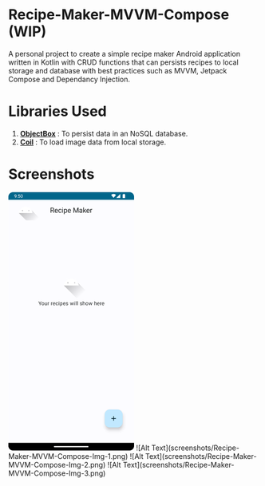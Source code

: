 # Recipe-Maker-MVVM-Compose (WIP)
A personal project to create a simple recipe maker Android application written in Kotlin with CRUD functions that can persists recipes to local storage and database with best practices such as MVVM, Jetpack Compose and Dependancy Injection.

# Libraries Used
1. <a href="https://github.com/objectbox/objectbox-java"><strong>ObjectBox</strong></a> : To persist data in an NoSQL database.
2. <a href="https://github.com/coil-kt/coil"><strong>Coil</strong></a> : To load image data from local storage.

# Screenshots
<img src="screenshots/Recipe-Maker-MVVM-Compose-Img-1.png" width=50% height=50%>
![Alt Text](screenshots/Recipe-Maker-MVVM-Compose-Img-1.png)
![Alt Text](screenshots/Recipe-Maker-MVVM-Compose-Img-2.png)
![Alt Text](screenshots/Recipe-Maker-MVVM-Compose-Img-3.png)
